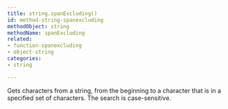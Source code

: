 ```yaml
---
title: string.spanExcluding()
id: method-string-spanexcluding
methodObject: string
methodName: spanExcluding
related:
- function-spanexcluding
- object-string
categories:
- string

---
```


Gets characters from a string, from the beginning to a
character that is in a specified set of characters. The
search is case-sensitive.
